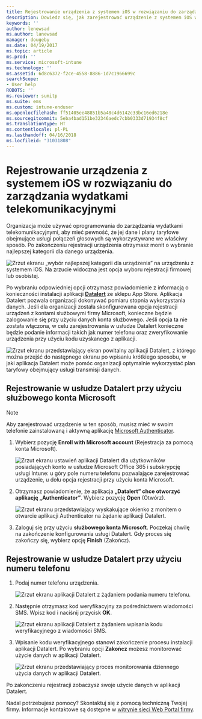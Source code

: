 ```yaml
---
title: Rejestrowanie urządzenia z systemem iOS w rozwiązaniu do zarządzania wydatkami telekomunikacyjnymi za pomocą usługi Intune
description: Dowiedz się, jak zarejestrować urządzenie z systemem iOS w rozwiązaniu do zarządzania wydatkami telekomunikacyjnymi.
keywords: ''
author: lenewsad
ms.author: lanewsad
manager: dougeby
ms.date: 04/19/2017
ms.topic: article
ms.prod: ''
ms.service: microsoft-intune
ms.technology: ''
ms.assetid: 6d8c6372-f2ce-4558-8886-1d7c1966699c
searchScope:
- User help
ROBOTS: ''
ms.reviewer: sumitp
ms.suite: ems
ms.custom: intune-enduser
ms.openlocfilehash: ff51405ee48851b5a48c4d6142c33bc16ed6218e
ms.sourcegitcommit: 5eba4bad151be32346aedc7cbb0333d71934f8cf
ms.translationtype: HT
ms.contentlocale: pl-PL
ms.lasthandoff: 04/16/2018
ms.locfileid: "31031808"
---
```

# <a name="enroll-your-ios-device-in-telecom-expense-management"></a>Rejestrowanie urządzenia z systemem iOS w rozwiązaniu do zarządzania wydatkami telekomunikacyjnymi

Organizacja może używać oprogramowania do zarządzania wydatkami telekomunikacyjnymi, aby mieć pewność, że jej dane i plany taryfowe obejmujące usługi połączeń głosowych są wykorzystywane we właściwy sposób. Po zakończeniu rejestracji urządzenia otrzymasz monit o wybranie najlepszej kategorii dla danego urządzenia.

  ![Zrzut ekranu „wybór najlepszej kategorii dla urządzenia” na urządzeniu z systemem iOS. Na zrzucie widoczna jest opcja wyboru rejestracji firmowej lub osobistej.](./media/ios-enroll-10-tem-select-best-category.png)

Po wybraniu odpowiedniej opcji otrzymasz powiadomienie z informacją o konieczności instalacji aplikacji [__Datalert__](https://itunes.apple.com/app/datalert/id771029268?mt=8) ze sklepu App Store. Aplikacja Datalert pozwala organizacji dokonywać pomiaru stopnia wykorzystania danych. Jeśli dla organizacji została skonfigurowana opcja rejestracji urządzeń z kontami służbowymi firmy Microsoft, konieczne będzie zalogowanie się przy użyciu danych konta służbowego. Jeśli opcja ta nie została włączona, w celu zarejestrowania w usłudze Datalert konieczne będzie podanie informacji takich jak numer telefonu oraz zweryfikowanie urządzenia przy użyciu kodu uzyskanego z aplikacji.

  ![Zrzut ekranu przedstawiający ekran powitalny aplikacji Datalert, z którego można przejść do następnego ekranu po wpisaniu krótkiego sposobu, w jaki aplikacja Datalert może pomóc organizacji optymalnie wykorzystać plan taryfowy obejmujący usługi transmisji danych.](./media/ios-enroll-11-tem-datalert-setup.png)

## <a name="enroll-into-datalert-using-your-microsoft-work-or-school-account"></a>Rejestrowanie w usłudze Datalert przy użyciu służbowego konta Microsoft

> [!NOTE]
> Aby zarejestrować urządzenie w ten sposób, musisz mieć w swoim telefonie zainstalowaną i aktywną aplikację [Microsoft Authenticator](https://docs.microsoft.com/azure/multi-factor-authentication/end-user/microsoft-authenticator-app-how-to).

1. Wybierz pozycję __Enroll with Microsoft account__ (Rejestracja za pomocą konta Microsoft).

   ![Zrzut ekranu ustawień aplikacji Datalert dla użytkowników posiadających konto w usłudze Microsoft Office 365 i subskrypcję usługi Intune: u góry pole numeru telefonu pozwalające zarejestrować urządzenie, u dołu opcja rejestracji przy użyciu konta Microsoft.](./media/ios-enroll-11a-tem-datalert-enroll-msft-account.png)

2. Otrzymasz powiadomienie, że aplikacja __„Datalert” chce otworzyć aplikację „Authenticator”__. Wybierz pozycję __Open__ (Otwórz).

   ![Zrzut ekranu przedstawiający wyskakujące okienko z monitem o otwarcie aplikacji Authenticator na żądanie aplikacji Datalert.](./media/ios-enroll-11b-tem-datalert-open-authenticator.png)

3. Zaloguj się przy użyciu __służbowego konta Microsoft__. Poczekaj chwilę na zakończenie konfigurowania usługi Datalert. Gdy proces się zakończy się, wybierz opcję __Finish__ (Zakończ).

## <a name="enroll-into-datalert-using-your-phone-number"></a>Rejestrowanie w usłudze Datalert przy użyciu numeru telefonu

1. Podaj numer telefonu urządzenia.

   ![Zrzut ekranu aplikacji Datalert z żądaniem podania numeru telefonu.](./media/ios-enroll-12-tem-datalert-phone-number.png)

2. Następnie otrzymasz kod weryfikacyjny za pośrednictwem wiadomości SMS. Wpisz kod i naciśnij przycisk __OK__.

   ![Zrzut ekranu aplikacji Datalert z żądaniem wpisania kodu weryfikacyjnego z wiadomości SMS.](./media/ios-enroll-13-tem-datalert-sms.png)

3. Wpisanie kodu weryfikacyjnego stanowi zakończenie procesu instalacji aplikacji Datalert. Po wybraniu opcji __Zakończ__ możesz monitorować użycie danych w aplikacji Datalert.

   ![Zrzut ekranu przedstawiający proces monitorowania dziennego użycia danych w aplikacji Datalert.](./media/ios-enroll-14-tem-datalert-monitoring-active.png)

Po zakończeniu rejestracji zobaczysz swoje użycie danych w aplikacji Datalert.

Nadal potrzebujesz pomocy? Skontaktuj się z pomocą techniczną Twojej firmy. Informacje kontaktowe są dostępne w [witrynie sieci Web Portal firmy](https://portal.manage.microsoft.com#HelpDeskDialog).

